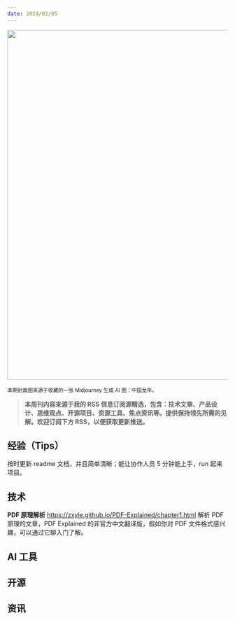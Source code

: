 ```yaml
---
date: 2024/02/05
---
```


<img src="https://p.ipic.vip/0hc58k.jpg" width="800" />

<small>本期封面图来源于收藏的一张 Midjourney 生成 AI 图：中国龙年。</small>

> **本周刊内容来源于我的 RSS 信息订阅源精选，包含：技术文章、产品设计、思维观点、开源项目、资源工具、焦点资讯等。提供保持领先所需的见解。欢迎订阅下方 RSS，以便获取更新推送。**


## 经验（Tips）

按时更新 readme 文档，并且简单清晰；能让协作人员 5 分钟能上手，run 起来项目。

## 技术

**PDF 原理解析**
https://zxyle.github.io/PDF-Explained/chapter1.html
解析 PDF 原理的文章，PDF Explained 的非官方中文翻译版，假如你对 PDF 文件格式感兴趣，可以通过它聊入门了解。


## AI 工具


## 开源


## 资讯
